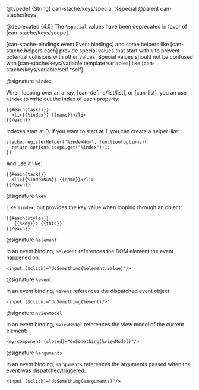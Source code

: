 @typedef {String} can-stache/keys/special %special
@parent can-stache/keys

@deprecated {4.0} The `%special` values have been deprecated in favor of [can-stache/keys/scope].

[can-stache-bindings.event Event bindings] and some helpers like [can-stache.helpers.each]
provide special values that start with `%` to prevent potential collisions with
other values. Special values should not be confused with [can-stache/keys/variable template variables] like [can-stache/keys/variable/self *self]

@signature `%index`

When looping over an array, [can-define/list/list], or [can-list], you an use `%index` to write out the index of each property:

    {{#each(tasks)}}
      <li>{{%index}} {{name}}</li>
    {{/each}}

Indexes start at 0.  If you want to start at 1, you can create a helper like:

    stache.registerHelper('%indexNum', function(options){
      return options.scope.get("%index")+1;
    })

And use it like:

    {{#each(task)}}
      <li>{{%indexNum}} {{name}}</li>
    {{/each}}

@signature `%key`

Like `%index`, but provides the key value when looping through an object:

```
{{#each(style)}}
   {{%key}}: {{this}}
{{/each}}
```


@signature `%element`

In an event binding, `%element` references the DOM element the event happened on:

```
<input ($click)="doSomething(%element.value)"/>
```

@signature `%event`

In an event binding, `%event` references the dispatched event object:

```
<input ($click)="doSomething(%event)/>"
```

@signature `%viewModel`

In an event binding, `%viewModel` references the view model of the current element:

```
<my-component (closed)="doSomething(%viewModel)"/>
```

@signature `%arguments`

In an event binding, `%arguments` references the arguments passed when the event was dispatched/triggered.

```
<input ($click)="doSomething(%arguments)"/>
```
